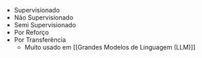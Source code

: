 * Supervisionado
* Não Supervisionado
* Semi Supervisionado
* Por Reforço
* Por Transferência
	* Muito usado em [[Grandes Modelos de Linguagem (LLM)]]